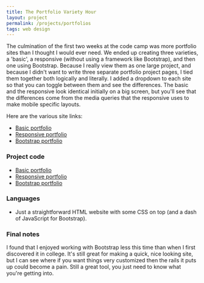 ```yaml
---
title: The Portfolio Variety Hour
layout: project
permalink: /projects/portfolios
tags: web design
---
```

The culmination of the first two weeks at the code camp was more portfolio sites than I thought I would ever need. We ended up creating three varieties, a 'basic', a responsive (without using a framework like Bootstrap), and then one using Bootstrap. Because I really view them as one large project, and because I didn't want to write three separate portfolio project pages, I tied them together both logically and literally. I added a dropdown to each site so that you can toggle between them and see the differences. The basic and the responsive look identical initially on a big screen, but you'll see that the differences come from the media queries that the responsive uses to make mobile specific layouts.

Here are the various site links:
- [Basic portfolio](https://jongrim.github.io/Basic-Portfolio)
- [Responsive portfolio](https://jongrim.github.io/responsive-portfolio)
- [Bootstrap portfolio](https://jongrim.github.io/bootstrap-portfolio)

### Project code
- [Basic portfolio](https://github.com/jongrim/Basic-Portfolio)
- [Responsive portfolio](https://github.com/jongrim/responsive-portfolio)
- [Bootstrap portfolio](https://github.com/jongrim/bootstrap-portfolio)

### Languages
- Just a straightforward HTML website with some CSS on top (and a dash of JavaScript for Bootstrap).

### Final notes
I found that I enjoyed working with Bootstrap less this time than when I first discovered it in college. It's still great for making a quick, nice looking site, but I can see where if you want things very customized then the rails it puts up could become a pain. Still a great tool, you just need to know what you're getting into.
